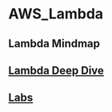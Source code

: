 # AWS_Lambda

## Lambda Mindmap

## [Lambda Deep Dive](https://github.com/mikoSL/AWS_Lambda/tree/master/Lambda_Deep_Dive)
## [Labs](https://github.com/mikoSL/AWS_Lambda/tree/master/Labs)
